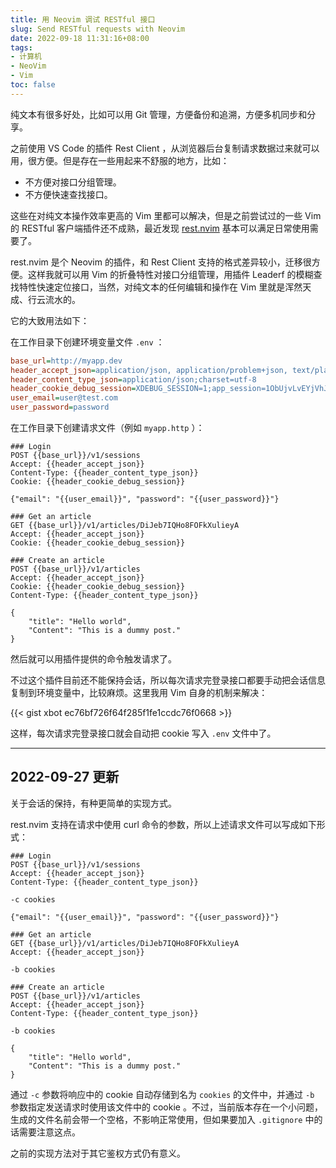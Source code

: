 ```yaml
---
title: 用 Neovim 调试 RESTful 接口
slug: Send RESTful requests with Neovim
date: 2022-09-18 11:31:16+08:00
tags:
- 计算机
- NeoVim
- Vim
toc: false
---
```


纯文本有很多好处，比如可以用 Git 管理，方便备份和追溯，方便多机同步和分享。

之前使用 VS Code 的插件 Rest Client ，从浏览器后台复制请求数据过来就可以用，很方便。但是存在一些用起来不舒服的地方，比如：

- 不方便对接口分组管理。
- 不方便快速查找接口。

这些在对纯文本操作效率更高的 Vim 里都可以解决，但是之前尝试过的一些 Vim 的 RESTful 客户端插件还不成熟，最近发现 [rest.nvim](https://github.com/rest-nvim/rest.nvim) 基本可以满足日常使用需要了。

rest.nvim 是个 Neovim 的插件，和 Rest Client 支持的格式差异较小，迁移很方便。这样我就可以用 Vim 的折叠特性对接口分组管理，用插件 Leaderf 的模糊查找特性快速定位接口，当然，对纯文本的任何编辑和操作在 Vim 里就是浑然天成、行云流水的。

它的大致用法如下：

在工作目录下创建环境变量文件 `.env` ：

```ini
base_url=http://myapp.dev
header_accept_json=application/json, application/problem+json, text/plain, */*
header_content_type_json=application/json;charset=utf-8
header_cookie_debug_session=XDEBUG_SESSION=1;app_session=1ObUjvLvEYjVhJ8tbzn5BorN7TViNtI1S625140e
user_email=user@test.com
user_password=password
```

在工作目录下创建请求文件（例如 `myapp.http` ）：

```http
### Login
POST {{base_url}}/v1/sessions
Accept: {{header_accept_json}}
Content-Type: {{header_content_type_json}}
Cookie: {{header_cookie_debug_session}}

{"email": "{{user_email}}", "password": "{{user_password}}"}

### Get an article
GET {{base_url}}/v1/articles/DiJeb7IQHo8FOFkXulieyA
Accept: {{header_accept_json}}
Cookie: {{header_cookie_debug_session}}

### Create an article
POST {{base_url}}/v1/articles
Accept: {{header_accept_json}}
Cookie: {{header_cookie_debug_session}}
Content-Type: {{header_content_type_json}}

{
    "title": "Hello world",
    "Content": "This is a dummy post."
}
```

然后就可以用插件提供的命令触发请求了。

不过这个插件目前还不能保持会话，所以每次请求完登录接口都要手动把会话信息复制到环境变量中，比较麻烦。这里我用 Vim 自身的机制来解决：

{{< gist xbot ec76bf726f64f285f1fe1ccdc76f0668 >}}

这样，每次请求完登录接口就会自动把 cookie 写入 `.env` 文件中了。

---
## 2022-09-27 更新

关于会话的保持，有种更简单的实现方式。

rest.nvim 支持在请求中使用 curl 命令的参数，所以上述请求文件可以写成如下形式：

```http
### Login
POST {{base_url}}/v1/sessions
Accept: {{header_accept_json}}
Content-Type: {{header_content_type_json}}

-c cookies

{"email": "{{user_email}}", "password": "{{user_password}}"}

### Get an article
GET {{base_url}}/v1/articles/DiJeb7IQHo8FOFkXulieyA
Accept: {{header_accept_json}}

-b cookies

### Create an article
POST {{base_url}}/v1/articles
Accept: {{header_accept_json}}
Content-Type: {{header_content_type_json}}

-b cookies

{
    "title": "Hello world",
    "Content": "This is a dummy post."
}
```

通过 `-c` 参数将响应中的 cookie 自动存储到名为 `cookies` 的文件中，并通过 `-b` 参数指定发送请求时使用该文件中的 cookie 。不过，当前版本存在一个小问题，生成的文件名前会带一个空格，不影响正常使用，但如果要加入 `.gitignore` 中的话需要注意这点。

之前的实现方法对于其它鉴权方式仍有意义。
